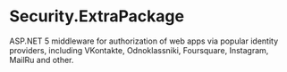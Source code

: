 # Security.ExtraPackage
ASP.NET 5 middleware for authorization of web apps via popular identity providers, including VKontakte, Odnoklassniki, Foursquare, Instagram, MailRu and other.
